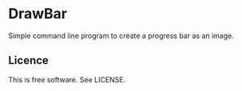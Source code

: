 # DrawBar

Simple command line program to create a progress bar as an image.

## Licence

This is free software. See LICENSE.
